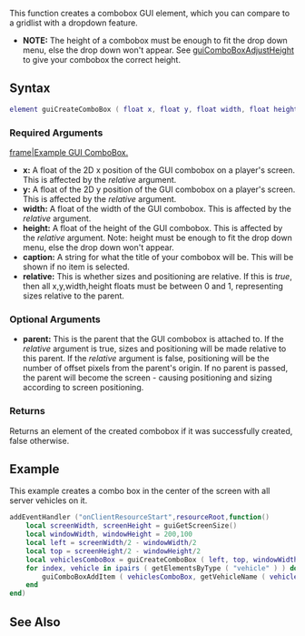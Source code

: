This function creates a combobox GUI element, which you can compare to a gridlist with a dropdown feature.

-   **NOTE:** The height of a combobox must be enough to fit the drop down menu, else the drop down won't appear. See [guiComboBoxAdjustHeight](/guiComboBoxAdjustHeight.md "wikilink") to give your combobox the correct height.

Syntax
------

``` lua
element guiCreateComboBox ( float x, float y, float width, float height, string caption, bool relative, [ element parent = nil ] )
```

### Required Arguments

[frame|Example GUI ComboBox.](/Image:Gui-combobox.jpg.md "wikilink")

-   **x:** A float of the 2D x position of the GUI combobox on a player's screen. This is affected by the *relative* argument.
-   **y:** A float of the 2D y position of the GUI combobox on a player's screen. This is affected by the *relative* argument.
-   **width:** A float of the width of the GUI combobox. This is affected by the *relative* argument.
-   **height:** A float of the height of the GUI combobox. This is affected by the *relative* argument. Note: height must be enough to fit the drop down menu, else the drop down won't appear.
-   **caption:** A string for what the title of your combobox will be. This will be shown if no item is selected.
-   **relative:** This is whether sizes and positioning are relative. If this is *true*, then all x,y,width,height floats must be between 0 and 1, representing sizes relative to the parent.

### Optional Arguments

-   **parent:** This is the parent that the GUI combobox is attached to. If the *relative* argument is true, sizes and positioning will be made relative to this parent. If the *relative* argument is false, positioning will be the number of offset pixels from the parent's origin. If no parent is passed, the parent will become the screen - causing positioning and sizing according to screen positioning.

### Returns

Returns an element of the created combobox if it was successfully created, false otherwise.

Example
-------

This example creates a combo box in the center of the screen with all server vehicles on it.

``` lua
addEventHandler ("onClientResourceStart",resourceRoot,function()
    local screenWidth, screenHeight = guiGetScreenSize()
    local windowWidth, windowHeight = 200,100
    local left = screenWidth/2 - windowWidth/2
    local top = screenHeight/2 - windowHeight/2
    local vehiclesComboBox = guiCreateComboBox ( left, top, windowWidth,windowHeight, "Vehicle Names", false ) -- We create a combo box.
    for index, vehicle in ipairs ( getElementsByType ( "vehicle" ) ) do -- We loop through all vehicles.
        guiComboBoxAddItem ( vehiclesComboBox, getVehicleName ( vehicle ) ) -- We add the vehicle name to our combo box.
    end
end)
```

See Also
--------
